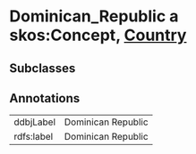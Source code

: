 # Dominican_Republic a skos:Concept, [Country](/0.1/Country)

## Subclasses

## Annotations

|||
|-----|-----|
|ddbjLabel|Dominican Republic|
|rdfs:label|Dominican Republic|

